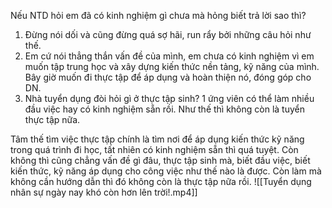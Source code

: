 Nếu NTD hỏi em đã có kinh nghiệm gì chưa mà hỏng biết trả lời sao thì? 
1. Đừng nói dối và cũng đừng quá sợ hãi, run rẩy bởi những câu hỏi như thế.
2. Em cứ nói thẳng thắn vấn đề của mình, em chưa có kinh nghiệm vì em muốn tập trung học và xây dựng kiến thức nền tảng, kỹ năng của mình. Bây giờ muốn đi thực tập để áp dụng và hoàn thiện nó, đóng góp cho DN. 
3. Nhà tuyển dụng đòi hỏi gì ở thực tập sinh? 1 ứng viên có thể làm nhiều đầu việc hay có kinh nghiệm sẵn rồi. Như thế thì không còn là tuyển thực tập nữa. 
   
Tâm thế tìm việc thực tập chính là tìm nơi để áp dụng kiến thức kỹ năng trong quá trình đi học, tất nhiên có kinh nghiệm sẵn thì quá tuyệt. Còn không thì cũng chẳng vấn đề gì đâu, thực tập sinh mà, biết đầu việc, biết kiến thức, kỹ năng áp dụng cho công việc như thế nào là được. Còn làm mà không cần hướng dẫn thì đó không còn là thực tập nữa rồi.
![[Tuyển dụng nhân sự ngày nay khó còn hơn lên trời!.mp4]]